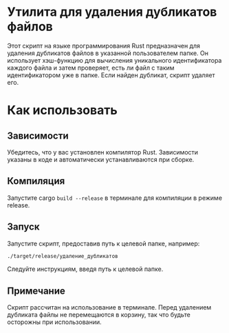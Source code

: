 # Утилита для удаления дубликатов файлов
Этот скрипт на языке программирования Rust предназначен для удаления дубликатов файлов в указанной пользователем папке. Он использует хэш-функцию для вычисления уникального идентификатора каждого файла и затем проверяет, есть ли файл с таким идентификатором уже в папке. Если найден дубликат, скрипт удаляет его.

# Как использовать
## Зависимости
Убедитесь, что у вас установлен компилятор Rust.
Зависимости указаны в коде и автоматически устанавливаются при сборке.

## Компиляция

Запустите cargo `build --release` в терминале для компиляции в режиме release.

## Запуск
Запустите скрипт, предоставив путь к целевой папке, например:
```bash
./target/release/удаление_дубликатов
```
Следуйте инструкциям, введя путь к целевой папке.

## Примечание
Скрипт рассчитан на использование в терминале.
Перед удалением дубликата файлы не перемещаются в корзину, так что будьте осторожны при использовании.

